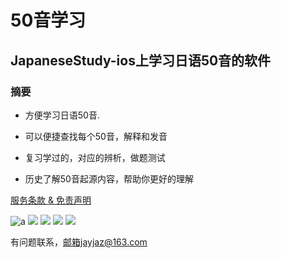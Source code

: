 # 50音学习

## JapaneseStudy-ios上学习日语50音的软件

### 摘要

* 方便学习日语50音.

* 可以便捷查找每个50音，解释和发音

* 复习学过的，对应的辨析，做题测试

* 历史了解50音起源内容，帮助你更好的理解

[服务条款 & 免责声明](https://github.com/jazjay-stack/50-/blob/master/%E6%9C%8D%E5%8A%A1%E6%9D%A1%E6%AC%BE.md)

![a](https://github.com/jazjay-stack/50-/blob/master/photo/1.png)
![](https://github.com/jazjay-stack/50-/blob/master/photo/2.png)
![](https://github.com/jazjay-stack/50-/blob/master/photo/3.png)
![](https://github.com/jazjay-stack/50-/blob/master/photo/4.png)
![](https://github.com/jazjay-stack/50-/blob/master/photo/5.png)

有问题联系，邮箱jayjaz@163.com
